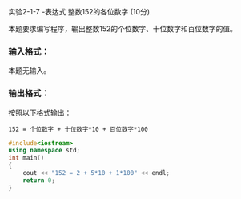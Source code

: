 实验2-1-7 -表达式 整数152的各位数字 (10分)

本题要求编写程序，输出整数152的个位数字、十位数字和百位数字的值。

### 输入格式：

本题无输入。

### 输出格式：

按照以下格式输出：

```
152 = 个位数字 + 十位数字*10 + 百位数字*100
```



```c++
#include<iostream>
using namespace std;
int main()
{
	cout << "152 = 2 + 5*10 + 1*100" << endl;
	return 0;
}
```

